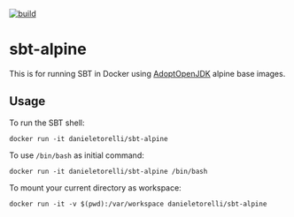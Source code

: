 [![build](https://img.shields.io/github/workflow/status/danieletorelli/sbt-alpine/Docker/master?style=for-the-badge)](https://github.com/danieletorelli/sbt-alpine/actions?query=workflow%3A%22Docker%22+branch%3Amaster)

sbt-alpine
==========

This is for running SBT in Docker using [AdoptOpenJDK](https://hub.docker.com/r/adoptopenjdk) alpine base images.

Usage
-----

To run the SBT shell:

```
docker run -it danieletorelli/sbt-alpine
```

To use `/bin/bash` as initial command:

```
docker run -it danieletorelli/sbt-alpine /bin/bash
```

To mount your current directory as workspace:

```
docker run -it -v $(pwd):/var/workspace danieletorelli/sbt-alpine
```

